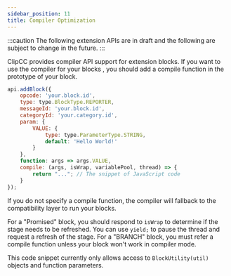 ```yaml
---
sidebar_position: 11
title: Compiler Optimization
---
```

:::caution
The following extension APIs are in draft and the following are subject to change in the future.
:::

ClipCC provides compiler API support for extension blocks. If you want to use the compiler for your blocks , you should add a compile function in the prototype of your block.

```javascript
api.addBlock({
    opcode: 'your.block.id',
    type: type.BlockType.REPORTER,
    messageId: 'your.block.id',
    categoryId: 'your.category.id',
    param: {
        VALUE: {
            type: type.ParameterType.STRING,
            default: 'Hello World!'
        }
    },
    function: args => args.VALUE,
    compile: (args, isWrap, variablePool, thread) => {
        return "..."; // The snippet of JavaScript code
    }
});
```
If you do not specify a compile function, the compiler will fallback to the compatibility layer to run your blocks.

For a "Promised" block, you should respond to ``isWrap`` to determine if the stage needs to be refreshed. You can use ``yield;`` to pause the thread and request a refresh of the stage. For a "BRANCH" block, you must refer a compile function unless your block won't work in compiler mode.

This code snippet currently only allows access to ``BlockUtility(util)`` objects and function parameters.
